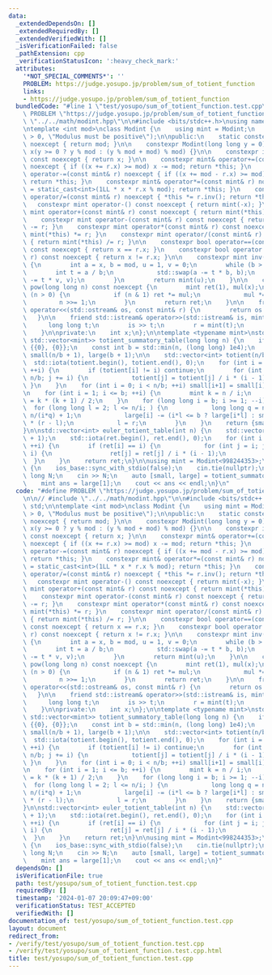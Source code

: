 ```yaml
---
data:
  _extendedDependsOn: []
  _extendedRequiredBy: []
  _extendedVerifiedWith: []
  _isVerificationFailed: false
  _pathExtension: cpp
  _verificationStatusIcon: ':heavy_check_mark:'
  attributes:
    '*NOT_SPECIAL_COMMENTS*': ''
    PROBLEM: https://judge.yosupo.jp/problem/sum_of_totient_function
    links:
    - https://judge.yosupo.jp/problem/sum_of_totient_function
  bundledCode: "#line 1 \"test/yosupo/sum_of_totient_function.test.cpp\"\n#define\
    \ PROBLEM \"https://judge.yosupo.jp/problem/sum_of_totient_function\"\n\n// #include\
    \ \"../../math/modint.hpp\"\n\n#include <bits/stdc++.h>\nusing namespace std;\n\
    \ntemplate <int mod>\nclass Modint {\n    using mint = Modint;\n    static_assert(mod\
    \ > 0, \"Modulus must be positive\");\n\npublic:\n    static constexpr int get_mod()\
    \ noexcept { return mod; }\n\n    constexpr Modint(long long y = 0) noexcept :\
    \ x(y >= 0 ? y % mod : (y % mod + mod) % mod) {}\n\n    constexpr int value()\
    \ const noexcept { return x; }\n\n    constexpr mint& operator+=(const mint& r)\
    \ noexcept { if ((x += r.x) >= mod) x -= mod; return *this; }\n    constexpr mint&\
    \ operator-=(const mint& r) noexcept { if ((x += mod - r.x) >= mod) x -= mod;\
    \ return *this; }\n    constexpr mint& operator*=(const mint& r) noexcept { x\
    \ = static_cast<int>(1LL * x * r.x % mod); return *this; }\n    constexpr mint&\
    \ operator/=(const mint& r) noexcept { *this *= r.inv(); return *this; }\n\n \
    \   constexpr mint operator-() const noexcept { return mint(-x); }\n\n    constexpr\
    \ mint operator+(const mint& r) const noexcept { return mint(*this) += r; }\n\
    \    constexpr mint operator-(const mint& r) const noexcept { return mint(*this)\
    \ -= r; }\n    constexpr mint operator*(const mint& r) const noexcept { return\
    \ mint(*this) *= r; }\n    constexpr mint operator/(const mint& r) const noexcept\
    \ { return mint(*this) /= r; }\n\n    constexpr bool operator==(const mint& r)\
    \ const noexcept { return x == r.x; }\n    constexpr bool operator!=(const mint&\
    \ r) const noexcept { return x != r.x; }\n\n    constexpr mint inv() const noexcept\
    \ {\n        int a = x, b = mod, u = 1, v = 0;\n        while (b > 0) {\n    \
    \        int t = a / b;\n            std::swap(a -= t * b, b);\n            std::swap(u\
    \ -= t * v, v);\n        }\n        return mint(u);\n    }\n\n    constexpr mint\
    \ pow(long long n) const noexcept {\n        mint ret(1), mul(x);\n        while\
    \ (n > 0) {\n            if (n & 1) ret *= mul;\n            mul *= mul;\n   \
    \         n >>= 1;\n        }\n        return ret;\n    }\n\n    friend std::ostream&\
    \ operator<<(std::ostream& os, const mint& r) {\n        return os << r.x;\n \
    \   }\n\n    friend std::istream& operator>>(std::istream& is, mint& r) {\n  \
    \      long long t;\n        is >> t;\n        r = mint(t);\n        return is;\n\
    \    }\n\nprivate:\n    int x;\n};\n\ntemplate <typename mint>\nstd::pair<std::vector<mint>,\
    \ std::vector<mint>> totient_summatory_table(long long n) {\n    if (n == 0) return\
    \ {{0}, {0}};\n    const int b = std::min(n, (long long) 1e4);\n    std::vector<mint>\
    \ small(n/b + 1), large(b + 1);\n\n    std::vector<int> totient(n/b + 1);\n  \
    \  std::iota(totient.begin(), totient.end(), 0);\n    for (int i = 2; i <= n/b;\
    \ ++i) {\n        if (totient[i] != i) continue;\n        for (int j = i; j <=\
    \ n/b; j += i) {\n            totient[j] = totient[j] / i * (i - 1);\n       \
    \ }\n    }\n    for (int i = 0; i < n/b; ++i) small[i+1] = small[i] + totient[i+1];\n\
    \n    for (int i = 1; i <= b; ++i) {\n        mint k = n / i;\n        large[i]\
    \ = k * (k + 1) / 2;\n    }\n    for (long long i = b; i >= 1; --i) {\n      \
    \  for (long long l = 2; l <= n/i; ) {\n            long long q = n/(i*l), r =\
    \ n/(i*q) + 1;\n            large[i] -= (i*l <= b ? large[i*l] : small[n/(i*l)])\
    \ * (r - l);\n            l = r;\n        }\n    }\n    return {small, large};\n\
    }\n\nstd::vector<int> euler_totient_table(int n) {\n    std::vector<int> ret(n\
    \ + 1);\n    std::iota(ret.begin(), ret.end(), 0);\n    for (int i = 2; i <= n;\
    \ ++i) {\n        if (ret[i] == i) {\n            for (int j = i; j <= n; j +=\
    \ i) {\n                ret[j] = ret[j] / i * (i - 1);\n            }\n      \
    \  }\n    }\n    return ret;\n}\n\nusing mint = Modint<998244353>;\n\nint main()\
    \ {\n    ios_base::sync_with_stdio(false);\n    cin.tie(nullptr);\n\n    long\
    \ long N;\n    cin >> N;\n    auto [small, large] = totient_summatory_table<mint>(N);\n\
    \    mint ans = large[1];\n    cout << ans << endl;\n}\n"
  code: "#define PROBLEM \"https://judge.yosupo.jp/problem/sum_of_totient_function\"\
    \n\n// #include \"../../math/modint.hpp\"\n\n#include <bits/stdc++.h>\nusing namespace\
    \ std;\n\ntemplate <int mod>\nclass Modint {\n    using mint = Modint;\n    static_assert(mod\
    \ > 0, \"Modulus must be positive\");\n\npublic:\n    static constexpr int get_mod()\
    \ noexcept { return mod; }\n\n    constexpr Modint(long long y = 0) noexcept :\
    \ x(y >= 0 ? y % mod : (y % mod + mod) % mod) {}\n\n    constexpr int value()\
    \ const noexcept { return x; }\n\n    constexpr mint& operator+=(const mint& r)\
    \ noexcept { if ((x += r.x) >= mod) x -= mod; return *this; }\n    constexpr mint&\
    \ operator-=(const mint& r) noexcept { if ((x += mod - r.x) >= mod) x -= mod;\
    \ return *this; }\n    constexpr mint& operator*=(const mint& r) noexcept { x\
    \ = static_cast<int>(1LL * x * r.x % mod); return *this; }\n    constexpr mint&\
    \ operator/=(const mint& r) noexcept { *this *= r.inv(); return *this; }\n\n \
    \   constexpr mint operator-() const noexcept { return mint(-x); }\n\n    constexpr\
    \ mint operator+(const mint& r) const noexcept { return mint(*this) += r; }\n\
    \    constexpr mint operator-(const mint& r) const noexcept { return mint(*this)\
    \ -= r; }\n    constexpr mint operator*(const mint& r) const noexcept { return\
    \ mint(*this) *= r; }\n    constexpr mint operator/(const mint& r) const noexcept\
    \ { return mint(*this) /= r; }\n\n    constexpr bool operator==(const mint& r)\
    \ const noexcept { return x == r.x; }\n    constexpr bool operator!=(const mint&\
    \ r) const noexcept { return x != r.x; }\n\n    constexpr mint inv() const noexcept\
    \ {\n        int a = x, b = mod, u = 1, v = 0;\n        while (b > 0) {\n    \
    \        int t = a / b;\n            std::swap(a -= t * b, b);\n            std::swap(u\
    \ -= t * v, v);\n        }\n        return mint(u);\n    }\n\n    constexpr mint\
    \ pow(long long n) const noexcept {\n        mint ret(1), mul(x);\n        while\
    \ (n > 0) {\n            if (n & 1) ret *= mul;\n            mul *= mul;\n   \
    \         n >>= 1;\n        }\n        return ret;\n    }\n\n    friend std::ostream&\
    \ operator<<(std::ostream& os, const mint& r) {\n        return os << r.x;\n \
    \   }\n\n    friend std::istream& operator>>(std::istream& is, mint& r) {\n  \
    \      long long t;\n        is >> t;\n        r = mint(t);\n        return is;\n\
    \    }\n\nprivate:\n    int x;\n};\n\ntemplate <typename mint>\nstd::pair<std::vector<mint>,\
    \ std::vector<mint>> totient_summatory_table(long long n) {\n    if (n == 0) return\
    \ {{0}, {0}};\n    const int b = std::min(n, (long long) 1e4);\n    std::vector<mint>\
    \ small(n/b + 1), large(b + 1);\n\n    std::vector<int> totient(n/b + 1);\n  \
    \  std::iota(totient.begin(), totient.end(), 0);\n    for (int i = 2; i <= n/b;\
    \ ++i) {\n        if (totient[i] != i) continue;\n        for (int j = i; j <=\
    \ n/b; j += i) {\n            totient[j] = totient[j] / i * (i - 1);\n       \
    \ }\n    }\n    for (int i = 0; i < n/b; ++i) small[i+1] = small[i] + totient[i+1];\n\
    \n    for (int i = 1; i <= b; ++i) {\n        mint k = n / i;\n        large[i]\
    \ = k * (k + 1) / 2;\n    }\n    for (long long i = b; i >= 1; --i) {\n      \
    \  for (long long l = 2; l <= n/i; ) {\n            long long q = n/(i*l), r =\
    \ n/(i*q) + 1;\n            large[i] -= (i*l <= b ? large[i*l] : small[n/(i*l)])\
    \ * (r - l);\n            l = r;\n        }\n    }\n    return {small, large};\n\
    }\n\nstd::vector<int> euler_totient_table(int n) {\n    std::vector<int> ret(n\
    \ + 1);\n    std::iota(ret.begin(), ret.end(), 0);\n    for (int i = 2; i <= n;\
    \ ++i) {\n        if (ret[i] == i) {\n            for (int j = i; j <= n; j +=\
    \ i) {\n                ret[j] = ret[j] / i * (i - 1);\n            }\n      \
    \  }\n    }\n    return ret;\n}\n\nusing mint = Modint<998244353>;\n\nint main()\
    \ {\n    ios_base::sync_with_stdio(false);\n    cin.tie(nullptr);\n\n    long\
    \ long N;\n    cin >> N;\n    auto [small, large] = totient_summatory_table<mint>(N);\n\
    \    mint ans = large[1];\n    cout << ans << endl;\n}"
  dependsOn: []
  isVerificationFile: true
  path: test/yosupo/sum_of_totient_function.test.cpp
  requiredBy: []
  timestamp: '2024-01-07 20:09:47+09:00'
  verificationStatus: TEST_ACCEPTED
  verifiedWith: []
documentation_of: test/yosupo/sum_of_totient_function.test.cpp
layout: document
redirect_from:
- /verify/test/yosupo/sum_of_totient_function.test.cpp
- /verify/test/yosupo/sum_of_totient_function.test.cpp.html
title: test/yosupo/sum_of_totient_function.test.cpp
---
```

